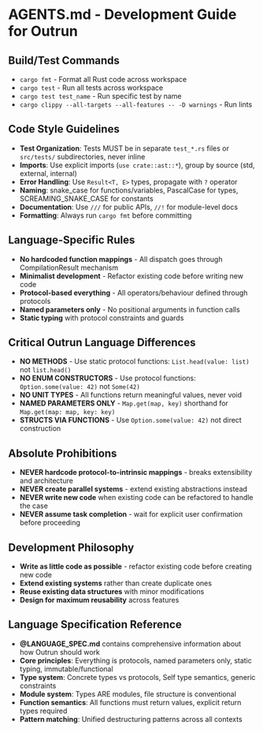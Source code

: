 # AGENTS.md - Development Guide for Outrun

## Build/Test Commands
- `cargo fmt` - Format all Rust code across workspace
- `cargo test` - Run all tests across workspace  
- `cargo test test_name` - Run specific test by name
- `cargo clippy --all-targets --all-features -- -D warnings` - Run lints

## Code Style Guidelines
- **Test Organization**: Tests MUST be in separate `test_*.rs` files or `src/tests/` subdirectories, never inline
- **Imports**: Use explicit imports (`use crate::ast::*`), group by source (std, external, internal)
- **Error Handling**: Use `Result<T, E>` types, propagate with `?` operator
- **Naming**: snake_case for functions/variables, PascalCase for types, SCREAMING_SNAKE_CASE for constants
- **Documentation**: Use `///` for public APIs, `//!` for module-level docs
- **Formatting**: Always run `cargo fmt` before committing

## Language-Specific Rules
- **No hardcoded function mappings** - All dispatch goes through CompilationResult mechanism
- **Minimalist development** - Refactor existing code before writing new code
- **Protocol-based everything** - All operators/behaviour defined through protocols
- **Named parameters only** - No positional arguments in function calls
- **Static typing** with protocol constraints and guards

## Critical Outrun Language Differences
- **NO METHODS** - Use static protocol functions: `List.head(value: list)` not `list.head()`
- **NO ENUM CONSTRUCTORS** - Use protocol functions: `Option.some(value: 42)` not `Some(42)`
- **NO UNIT TYPES** - All functions return meaningful values, never void
- **NAMED PARAMETERS ONLY** - `Map.get(map, key)` shorthand for `Map.get(map: map, key: key)`
- **STRUCTS VIA FUNCTIONS** - Use `Option.some(value: 42)` not direct construction

## Absolute Prohibitions
- **NEVER hardcode protocol-to-intrinsic mappings** - breaks extensibility and architecture
- **NEVER create parallel systems** - extend existing abstractions instead
- **NEVER write new code** when existing code can be refactored to handle the case
- **NEVER assume task completion** - wait for explicit user confirmation before proceeding

## Development Philosophy
- **Write as little code as possible** - refactor existing code before creating new code
- **Extend existing systems** rather than create duplicate ones
- **Reuse existing data structures** with minor modifications
- **Design for maximum reusability** across features

## Language Specification Reference
- **@LANGUAGE_SPEC.md** contains comprehensive information about how Outrun should work
- **Core principles**: Everything is protocols, named parameters only, static typing, immutable/functional
- **Type system**: Concrete types vs protocols, Self type semantics, generic constraints
- **Module system**: Types ARE modules, file structure is conventional
- **Function semantics**: All functions must return values, explicit return types required
- **Pattern matching**: Unified destructuring patterns across all contexts